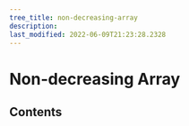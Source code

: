```yaml
---
tree_title: non-decreasing-array
description: 
last_modified: 2022-06-09T21:23:28.2328
---
```


# Non-decreasing Array

## Contents
